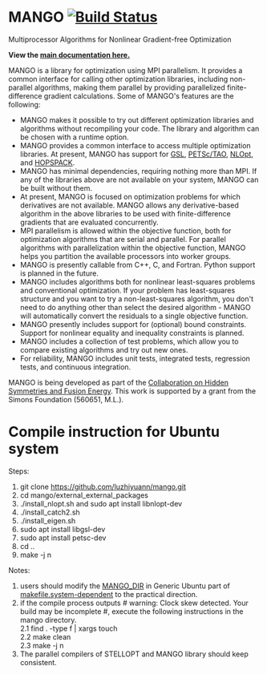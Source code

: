 # MANGO [![Build Status](https://travis-ci.org/hiddenSymmetries/mango.svg?branch=master)](https://travis-ci.org/hiddenSymmetries/mango) 

Multiprocessor Algorithms for Nonlinear Gradient-free Optimization

**View the [main documentation here.](https://hiddensymmetries.github.io/mango/)**

MANGO is a library for optimization using MPI parallelism. It provides
a common interface for calling other optimization libraries, including non-parallel algorithms,
making them parallel by providing parallelized finite-difference gradient calculations. Some of MANGO's features are the following:

* MANGO makes it possible to try out different optimization libraries and algorithms without recompiling your code. The library and algorithm can be chosen with a runtime option.
* MANGO provides a common interface to access multiple optimization libraries. At present, MANGO has support for [GSL](https://www.gnu.org/software/gsl/doc/html/), [PETSc/TAO](https://www.mcs.anl.gov/petsc/), [NLOpt](https://nlopt.readthedocs.io/en/latest/), and [HOPSPACK](https://dakota.sandia.gov/packages/hopspack). 
* MANGO has minimal dependencies, requiring nothing more than MPI. If any of the libraries above are not available on your system, MANGO can be built without them.
* At present, MANGO is focused on optimization problems for which derivatives are not available. MANGO allows any derivative-based algorithm in the above libraries to be used with finite-difference gradients that are evaluated concurrently.
* MPI parallelism is allowed within the objective function, both for optimization algorithms that are serial and parallel. For parallel algorithms with parallelization within the objective function, MANGO helps you partition the available processors into worker groups.
* MANGO is presently callable from C++, C, and Fortran. Python support is planned in the future.
* MANGO includes algorithms both for nonlinear least-squares problems and conventional optimization. If your problem has least-squares structure and you want to try a non-least-squares algorithm, you don't need to do anything other than select the desired algorithm - MANGO will automatically convert the residuals to a single objective function.
* MANGO presently includes support for (optional) bound constraints. Support for nonlinear equality and inequality constraints is planned.
* MANGO includes a collection of test problems, which allow you to compare existing algorithms and try out new ones.
* For reliability, MANGO includes unit tests, integrated tests, regression tests, and continuous integration.

MANGO is being developed as part of the [Collaboration on Hidden Symmetries and Fusion Energy](https://hiddensymmetries.princeton.edu/). This work is supported by a grant from the Simons Foundation (560651, M.L.).

# Compile instruction for Ubuntu system

Steps:
  1. git clone https://github.com/luzhiyuann/mango.git
  2. cd mango/external_external_packages
  3. ./install_nlopt.sh and sudo apt install libnlopt-dev
  4. ./install_catch2.sh
  5. ./install_eigen.sh
  6. sudo apt install libgsl-dev
  7. sudo apt install petsc-dev
  8. cd ..
  9. make -j n

Notes:
  1. users should modify the [MANGO_DIR](https://github.com/luzhiyuann/mango/blob/ed83376e9503342b0ba1f10acc134f8c2c226659/makefile.system-dependent#L214) in Generic Ubuntu part of [makefile.system-dependent](https://github.com/luzhiyuann/mango/blob/master/makefile.system-dependent) to the practical direction.
  2. if the compile process outputs # warning: Clock skew detected. Your build may be incomplete #, execute the following instructions in the mango directory.  
     2.1 find . -type f | xargs touch  
     2.2 make clean  
     2.3 make -j n  
  3. The parallel compilers of STELLOPT and MANGO library should keep consistent.

